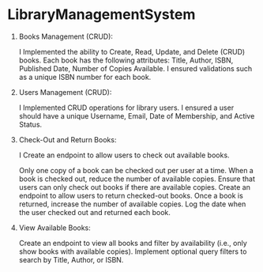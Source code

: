 # LibraryManagementSystem
1. Books Management (CRUD):

    I Implemented the ability to Create, Read, Update, and Delete (CRUD) books.
    Each book has the following attributes: Title, Author, ISBN, Published Date, Number of Copies Available.
    I ensured validations such as a unique ISBN number for each book.
2. Users Management (CRUD):

    I Implemented CRUD operations for library users.
    I ensured a user should have a unique Username, Email, Date of Membership, and Active Status.
3. Check-Out and Return Books:

    I Create an endpoint to allow users to check out available books.

    Only one copy of a book can be checked out per user at a time.
    When a book is checked out, reduce the number of available copies.
    Ensure that users can only check out books if there are available copies.
    Create an endpoint to allow users to return checked-out books.
    Once a book is returned, increase the number of available copies.
    Log the date when the user checked out and returned each book.
4. View Available Books:

    Create an endpoint to view all books and filter by availability (i.e., only show books with available copies).
    Implement optional query filters to search by Title, Author, or ISBN.




